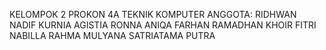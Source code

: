 KELOMPOK 2 PROKON 4A TEKNIK KOMPUTER
ANGGOTA:
RIDHWAN NADIF KURNIA
AGISTIA RONNA ANIQA
FARHAN RAMADHAN KHOIR
FITRI NABILLA RAHMA MULYANA
SATRIATAMA PUTRA
